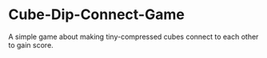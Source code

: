 # Cube-Dip-Connect-Game
A simple game about making tiny-compressed cubes connect to each other to gain score.
